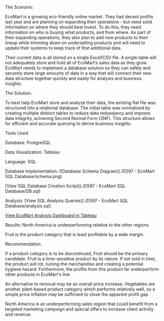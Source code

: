 The Scenario:

EcoMart is a growing eco-friendly online market. They had decent profits last year and are planning on expanding their operations - but need solid information on where they should best invest. To do this, they need information on who is buying what products, and from where. As part of their expanding operations, they also plan to add new products to their lineup while trimming down on underselling products and will need to update their systems to keep track of that additional data.

Their current data is all stored on a single Excel/CSV file. A single table will not adequately store and hold all of EcoMart’s sales data as they grow. EcoMart needs to implement a database solution so they can safely and securely store large amounts of data in a way that will connect their new data structure together quickly and easily for analysis and business insights.

The Solution:

To best help EcoMart store and analyze their data, the existing flat file was structured into a relational database. The initial table was normalized by creating multiple distinct tables to reduce data redundancy and improve data integrity, achieving Second Normal Form (2NF). This structure allows for efficient and accurate querying to derive business insights.


Tools Used:

Database: PostgreSQL

Data Visualization: Tableau

Language: SQL


Database Implementation:
![Database Schema Diagram](./D597 - EcoMart SQL Database/schema.png)

[View SQL Database Creation Script](./D597 - EcoMart SQL Database/DB.sql)

Analysis:
[View SQL Analysis Queries](./D597 - EcoMart SQL Database/analysis.sql)

[View EcoMart Analysis Dashboard in Tableau](https://public.tableau.com/views/EcoMartAnalysisWGU-MSDA/Dashboard1?:language=en-US&:sid=&:redirect=auth&:display_count=n&:origin=viz_share_link)


Results:
North America is underperforming relative to the other regions.

Fruit is the product category that is least profitable by a wide margin.


Recommendation:

If a product category is to be discontinued, Fruit should be the primary candidate.
Fruit is a time-sensitive product by its nature. If not sold in time, the product will rot, ruining the merchandise and creating a potential hygiene hazard. Furthermore, the profits from this product far underperform other products in EcoMart's line. 

An alternative to removal may be an overall price increase. Vegetables are another plant-based product category which performs relatively well, so a simple price inflation may be sufficient to close the apparent profit gap.

North America is an underperforming sales region that could benefit from a targeted marketing campaign and special offers to increase client activity and revenue.
